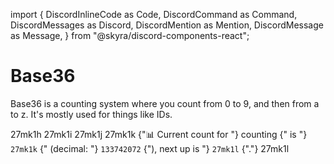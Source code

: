 import {
  DiscordInlineCode as Code,
  DiscordCommand as Command,
  DiscordMessages as Discord,
  DiscordMention as Mention,
  DiscordMessage as Message,
} from "@skyra/discord-components-react";

# Base36

Base36 is a counting system where you count from 0 to 9, and then from a to z. It's mostly used for things like IDs.

<Discord className="bg-gray-100 p-4 rounded-lg shadow-md">
  <Message className="text-blue-500">27mk1h</Message>
  <Message className="text-blue-500">27mk1i</Message>
  <Message className="text-blue-500">27mk1j</Message>
  <Message className="text-blue-500">27mk1k</Message>
  <Message profile="countr" ephemeral className="bg-yellow-100 p-2 rounded-md">
    <Command slot="reply" command="/count" className="text-green-500" />
    {"📊 Current count for "}
    <Mention type="channel" className="text-red-500">counting</Mention>
    {" is "}
    <Code className="bg-gray-200 p-1 rounded">27mk1k</Code>
    {" (decimal: "}
    <Code className="bg-gray-200 p-1 rounded">133742072</Code>
    {"), next up is "}
    <Code className="bg-gray-200 p-1 rounded">27mk1l</Code>
    {"."}
  </Message>
  <Message className="text-blue-500">27mk1l</Message>
</Discord>
